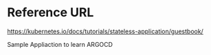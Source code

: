 <h1>Reference URL</h1>

https://kubernetes.io/docs/tutorials/stateless-application/guestbook/

Sample Appliaction to learn ARGOCD 